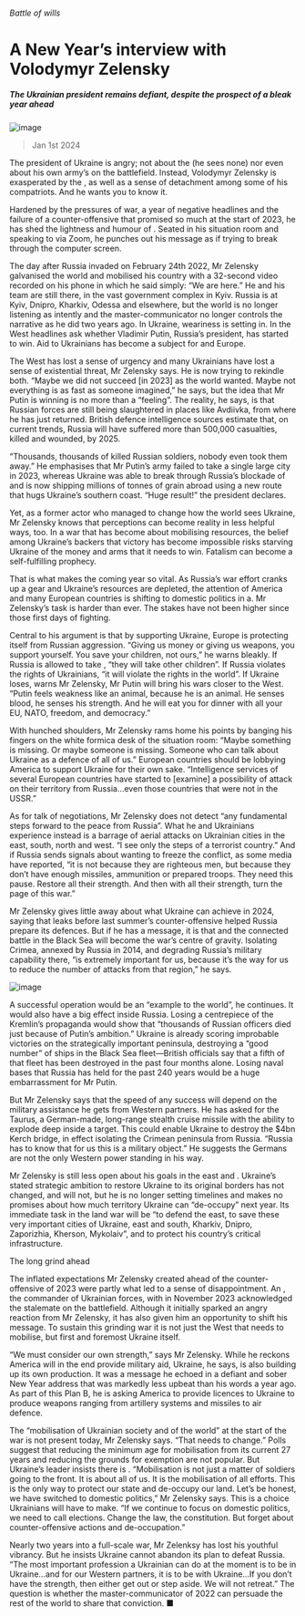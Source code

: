 ###### Battle of wills
# A New Year’s interview with Volodymyr Zelensky 
##### The Ukrainian president remains defiant, despite the prospect of a bleak year ahead 
![image](images/20240106_EUP001.jpg) 
> Jan 1st 2024 
The president of Ukraine is angry; not about the  (he sees none) nor even about his own army’s  on the battlefield. Instead, Volodymyr Zelensky is exasperated by the , as well as a sense of detachment among some of his compatriots. And he wants you to know it.
Hardened by the pressures of war, a year of negative headlines and the failure of a counter-offensive that promised so much at the start of 2023, he has shed the lightness and humour of . Seated in his situation room and speaking to  via Zoom, he punches out his message as if trying to break through the computer screen. 

The day after Russia invaded on February 24th 2022, Mr Zelensky galvanised the world and mobilised his country with a 32-second video recorded on his phone in which he said simply: “We are here.” He and his team are still there, in the vast government complex in Kyiv. Russia is  at Kyiv, Dnipro, Kharkiv, Odessa and elsewhere, but the world is no longer listening as intently and the master-communicator no longer controls the narrative as he did two years ago. In Ukraine, weariness is setting in. In the West headlines ask whether Vladimir Putin, Russia’s president, has started to win. Aid to Ukrainians has become a subject for  and Europe.
The West has lost a sense of urgency and many Ukrainians have lost a sense of existential threat, Mr Zelensky says. He is now trying to rekindle both. “Maybe we did not succeed [in 2023] as the world wanted. Maybe not everything is as fast as someone imagined,” he says, but the idea that Mr Putin is winning is no more than a “feeling”. The reality, he says, is that Russian forces are still being slaughtered in places like Avdiivka, from where he has just returned. British defence intelligence sources estimate that, on current trends, Russia will have suffered more than 500,000 casualties, killed and wounded, by 2025.

“Thousands, thousands of killed Russian soldiers, nobody even took them away.” He emphasises that Mr Putin’s army failed to take a single large city in 2023, whereas Ukraine was able to break through Russia’s blockade of  and is now shipping millions of tonnes of grain abroad using a new route that hugs Ukraine’s southern coast. “Huge result!” the president declares.
Yet, as a former actor who managed to change how the world sees Ukraine, Mr Zelensky knows that perceptions can become reality in less helpful ways, too. In a war that has become about mobilising resources, the belief among Ukraine’s backers that victory has become impossible risks starving Ukraine of the money and arms that it needs to win. Fatalism can become a self-fulfilling prophecy. 
That is what makes the coming year so vital. As Russia’s war effort cranks up a gear and Ukraine’s resources are depleted, the attention of America and many European countries is shifting to domestic politics in a. Mr Zelensky’s task is harder than ever. The stakes have not been higher since those first days of fighting. 
Central to his argument is that by supporting Ukraine, Europe is protecting itself from Russian aggression. “Giving us money or giving us weapons, you support yourself. You save your children, not ours,” he warns bleakly. If Russia is allowed to take , “they will take other children”. If Russia violates the rights of Ukrainians, “it will violate the rights in the world”. If Ukraine loses, warns Mr Zelensky, Mr Putin will bring his wars closer to the West. “Putin feels weakness like an animal, because he is an animal. He senses blood, he senses his strength. And he will eat you for dinner with all your EU, NATO, freedom, and democracy.”
With hunched shoulders, Mr Zelensky rams home his points by banging his fingers on the white formica desk of the situation room: “Maybe something is missing. Or maybe someone is missing. Someone who can talk about Ukraine as a defence of all of us.” European countries should be lobbying America to support Ukraine for their own sake. “Intelligence services of several European countries have started to [examine] a possibility of attack on their territory from Russia...even those countries that were not in the USSR.” 
As for talk of negotiations, Mr Zelensky does not detect “any fundamental steps forward to the peace from Russia”. What he and Ukrainians experience instead is a barrage of aerial attacks on Ukrainian cities in the east, south, north and west. “I see only the steps of a terrorist country.” And if Russia sends signals about wanting to freeze the conflict, as some media have reported, “it is not because they are righteous men, but because they don’t have enough missiles, ammunition or prepared troops. They need this pause. Restore all their strength. And then with all their strength, turn the page of this war.” 
Mr Zelensky gives little away about what Ukraine can achieve in 2024, saying that leaks before last summer’s counter-offensive helped Russia prepare its defences. But if he has a message, it is that  and the connected battle in the Black Sea will become the war’s centre of gravity. Isolating Crimea, annexed by Russia in 2014, and degrading Russia’s military capability there, “is extremely important for us, because it’s the way for us to reduce the number of attacks from that region,” he says. 
![image](images/20240106_EUM908.png) 

A successful operation would be an “example to the world”, he continues. It would also have a big effect inside Russia. Losing a centrepiece of the Kremlin’s propaganda would show that “thousands of Russian officers died just because of Putin’s ambition.” Ukraine is already scoring improbable victories on the strategically important peninsula, destroying a “good number” of ships in the Black Sea fleet—British officials say that a fifth of that fleet has been destroyed in the past four months alone. Losing naval bases that Russia has held for the past 240 years would be a huge embarrassment for Mr Putin. 
But Mr Zelensky says that the speed of any success will depend on the military assistance he gets from Western partners. He has asked for the Taurus, a German-made, long-range stealth cruise missile with the ability to explode deep inside a target. This could enable Ukraine to destroy the $4bn Kerch bridge, in effect isolating the Crimean peninsula from Russia. “Russia has to know that for us this is a military object.” He suggests the Germans are not the only Western power standing in his way. 
Mr Zelensky is still less open about his goals in the east and . Ukraine’s stated strategic ambition to restore Ukraine to its original borders has not changed, and will not, but he is no longer setting timelines and makes no promises about how much territory Ukraine can “de-occupy” next year. Its immediate task in the land war will be “to defend the east, to save these very important cities of Ukraine, east and south, Kharkiv, Dnipro, Zaporizhia, Kherson, Mykolaiv”, and to protect his country’s critical infrastructure. 
The long grind ahead
The inflated expectations Mr Zelensky created ahead of the counter-offensive of 2023 were partly what led to a sense of disappointment. An , the commander of Ukrainian forces, with  in November 2023 acknowledged the stalemate on the battlefield. Although it initially sparked an angry reaction from Mr Zelensky, it has also given him an opportunity to shift his message. To sustain this grinding war it is not just the West that needs to mobilise, but first and foremost Ukraine itself. 
“We must consider our own strength,” says Mr Zelensky. While he reckons America will in the end provide military aid, Ukraine, he says, is also building up its own production. It was a message he echoed in a defiant and sober New Year address that was markedly less upbeat than his words a year ago. As part of this Plan B, he is asking America to provide licences to Ukraine to produce weapons ranging from artillery systems and missiles to air defence. 
The “mobilisation of Ukrainian society and of the world” at the start of the war is not present today, Mr Zelensky says. “That needs to change.” Polls suggest that reducing the minimum age for mobilisation from its current 27 years and reducing the grounds for exemption are not popular. But Ukraine’s leader insists there is . “Mobilisation is not just a matter of soldiers going to the front. It is about all of us. It is the mobilisation of all efforts. This is the only way to protect our state and de-occupy our land. Let’s be honest, we have switched to domestic politics,” Mr Zelensky says. This is a choice Ukrainians will have to make. “If we continue to focus on domestic politics, we need to call elections. Change the law, the constitution. But forget about counter-offensive actions and de-occupation.” 
Nearly two years into a full-scale war, Mr Zelenksy has lost his youthful vibrancy. But he insists Ukraine cannot abandon its plan to defeat Russia. “The most important profession a Ukrainian can do at the moment is to be in Ukraine…and for our Western partners, it is to be with Ukraine…If you don’t have the strength, then either get out or step aside. We will not retreat.” The question is whether the master-communicator of 2022 can persuade the rest of the world to share that conviction. ■

